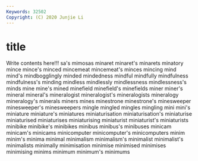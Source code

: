 ```yaml
---
Keywords: 32502
Copyright: (C) 2020 Junjie Li
---
```


# title

Write contents here!!!
sa's 
mimosas 
minaret 
minaret's 
minarets 
minatory 
mince 
mince's
minced 
mincemeat 
mincemeat's 
minces 
mincing 
mind 
mind's 
mindbogglingly 
minded 
mindedness
mindful 
mindfully 
mindfulness 
mindfulness's 
minding 
mindless 
mindlessly 
mindlessness 
mindlessness's 
minds
mine 
mine's 
mined 
minefield 
minefield's 
minefields 
miner 
miner's 
mineral 
mineral's
mineralogist 
mineralogist's 
mineralogists 
mineralogy 
mineralogy's 
minerals 
miners 
mines 
minestrone 
minestrone's
minesweeper 
minesweeper's 
minesweepers 
mingle 
mingled 
mingles 
mingling 
mini 
mini's 
miniature
miniature's 
miniatures 
miniaturisation 
miniaturisation's 
miniaturise 
miniaturised 
miniaturises 
miniaturising 
miniaturist 
miniaturist's
miniaturists 
minibike 
minibike's 
minibikes 
minibus 
minibus's 
minibuses 
minicam 
minicam's 
minicams
minicomputer 
minicomputer's 
minicomputers 
minim 
minim's 
minima 
minimal 
minimalism 
minimalism's 
minimalist
minimalist's 
minimalists 
minimally 
minimisation 
minimise 
minimised 
minimises 
minimising 
minims 
minimum
minimum's 
minimums 

